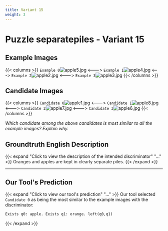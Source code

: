 ```yaml
---
title: Variant 15
weight: 3
---
```


# Puzzle separatepiles - Variant 15

## Example Images
{{< columns >}}
`Example 0`![apple5.jpg](/natscene-data/images/apple5.jpg)
<--->
`Example 1`![apple4.jpg](/natscene-data/images/apple4.jpg)
<--->
`Example 2`![apple2.jpg](/natscene-data/images/apple2.jpg)
<--->
`Example 3`![apple3.jpg](/natscene-data/images/apple3.jpg)
{{< /columns >}}

## Candidate Images
{{< columns >}}
`Candidate 0`![apple1.jpg](/natscene-data/images/apple1.jpg)
<--->
`Candidate 1`![apple8.jpg](/natscene-data/images/apple8.jpg)
<--->
`Candidate 2`![apple7.jpg](/natscene-data/images/apple7.jpg)
<--->
`Candidate 3`![apple6.jpg](/natscene-data/images/apple6.jpg)
{{< /columns >}}

*Which candidate among the above candidates is most similar to all the example images? Explain why.*

## Groundtruth English Description

{{< expand "Click to view the description of the intended discriminator" "..." >}}
Oranges and apples are kept in clearly separate piles.
{{< /expand >}}

---



## Our Tool's Prediction

{{< expand "Click to view our tool's prediction" "..." >}}
Our tool selected `Candidate 0` as being the most similar to the example images with the discriminator:
```plaintext
Exists q0: apple. Exists q1: orange. left(q0,q1)
```
{{< /expand >}}

